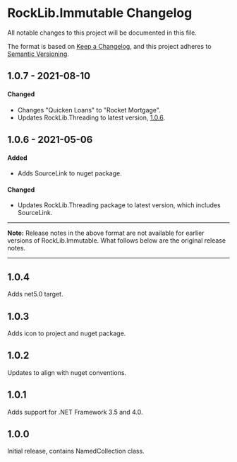 # RockLib.Immutable Changelog

All notable changes to this project will be documented in this file.

The format is based on [Keep a Changelog](https://keepachangelog.com/en/1.0.0/),
and this project adheres to [Semantic Versioning](https://semver.org/spec/v2.0.0.html).

## 1.0.7 - 2021-08-10

#### Changed

- Changes "Quicken Loans" to "Rocket Mortgage".
- Updates RockLib.Threading to latest version, [1.0.6](https://github.com/RockLib/RockLib.Threading/blob/main/RockLib.Threading/CHANGELOG.md#106---2021-08-09).

## 1.0.6 - 2021-05-06

#### Added

- Adds SourceLink to nuget package.

#### Changed

- Updates RockLib.Threading package to latest version, which includes SourceLink.

----

**Note:** Release notes in the above format are not available for earlier versions of
RockLib.Immutable. What follows below are the original release notes.

----

## 1.0.4

Adds net5.0 target.

## 1.0.3

Adds icon to project and nuget package.

## 1.0.2

Updates to align with nuget conventions.

## 1.0.1

Adds support for .NET Framework 3.5 and 4.0.

## 1.0.0

Initial release, contains NamedCollection<T> class.
